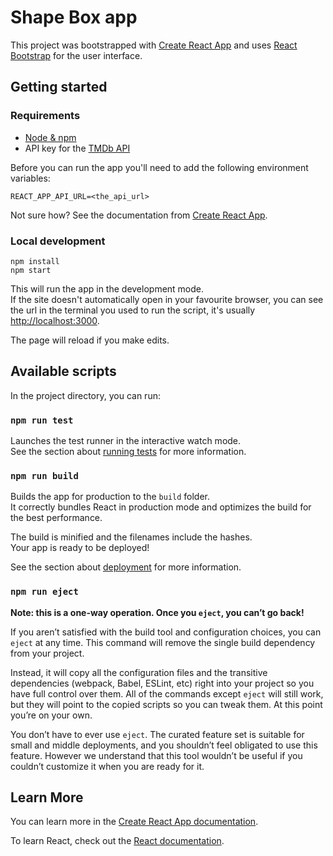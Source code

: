 # Shape Box app

This project was bootstrapped with [Create React App](https://github.com/facebook/create-react-app) and uses [React Bootstrap](https://react-bootstrap.netlify.app) for the user interface.

## Getting started

### Requirements

- [Node & npm](https://nodejs.org/en/download/)
- API key for the [TMDb API](https://www.themoviedb.org/account/signup)

Before you can run the app you'll need to add the following environment variables:

```
REACT_APP_API_URL=<the_api_url>
```

Not sure how? See the documentation from [Create React App](https://facebook.github.io/create-react-app/docs/adding-custom-environment-variables#adding-temporary-environment-variables-in-your-shell).

### Local development

```
npm install
npm start
```

This will run the app in the development mode.<br>
If the site doesn't automatically open in your favourite browser, you can see the url in the terminal you used to run the script, it's usually [http://localhost:3000](http://localhost:3000).

The page will reload if you make edits.

## Available scripts

In the project directory, you can run:

### `npm run test`

Launches the test runner in the interactive watch mode.\
See the section about [running tests](https://facebook.github.io/create-react-app/docs/running-tests) for more information.

### `npm run build`

Builds the app for production to the `build` folder.\
It correctly bundles React in production mode and optimizes the build for the best performance.

The build is minified and the filenames include the hashes.\
Your app is ready to be deployed!

See the section about [deployment](https://facebook.github.io/create-react-app/docs/deployment) for more information.

### `npm run eject`

**Note: this is a one-way operation. Once you `eject`, you can’t go back!**

If you aren’t satisfied with the build tool and configuration choices, you can `eject` at any time. This command will remove the single build dependency from your project.

Instead, it will copy all the configuration files and the transitive dependencies (webpack, Babel, ESLint, etc) right into your project so you have full control over them. All of the commands except `eject` will still work, but they will point to the copied scripts so you can tweak them. At this point you’re on your own.

You don’t have to ever use `eject`. The curated feature set is suitable for small and middle deployments, and you shouldn’t feel obligated to use this feature. However we understand that this tool wouldn’t be useful if you couldn’t customize it when you are ready for it.

## Learn More

You can learn more in the [Create React App documentation](https://facebook.github.io/create-react-app/docs/getting-started).

To learn React, check out the [React documentation](https://reactjs.org/).
